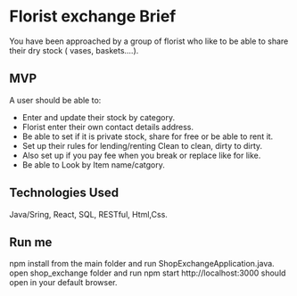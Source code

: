 # Florist exchange Brief

You have been approached by a group of florist who like to be able to share their dry stock ( vases, baskets....).

## MVP

A user should be able to:

- Enter and update their stock by category.
- Florist enter their own contact details address.
- Be able to set if it is private stock, share for free or be able to rent it.
- Set up their rules for lending/renting Clean to clean, dirty to dirty.
- Also set up if you pay fee when you break or replace like for like.
- Be able to Look by  Item name/catgory.

## Technologies Used
Java/Sring, React, SQL, RESTful, Html,Css.

## Run me
npm install from the main folder and run ShopExchangeApplication.java.
open shop_exchange folder and run npm start http://localhost:3000 should open in your default browser.
